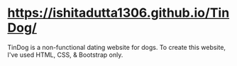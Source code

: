 # https://ishitadutta1306.github.io/TinDog/
TinDog is a non-functional dating website for dogs. To create this website, I've used HTML, CSS, & Bootstrap only.
